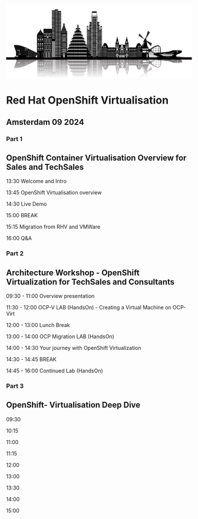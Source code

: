 <img src="https://github.com/RHEPDS/OCP-V-Ams/blob/main/amsterdam.png?raw=true" width="700" height="200">

# Red Hat OpenShift Virtualisation
## Amsterdam 09 2024

### Part 1 

## OpenShift Container Virtualisation Overview for Sales and TechSales 

13:30		Welcome and Intro

13:45		OpenShift Virtualisation overview

14:30		Live Demo

15:00		BREAK		

15:15		Migration from RHV and VMWare

16:00		Q&A

### Part 2 

## Architecture Workshop - OpenShift Virtualization for TechSales and Consultants 

09:30 - 11:00	Overview presentation

11:30 - 12:00	OCP-V LAB (HandsOn) - Creating a Virtual Machine on OCP-Virt 

12:00 - 13:00	Lunch Break

13:00 - 14:00 OCP Migration LAB (HandsOn)

14:00 - 14:30 Your journey with OpenShift Virtualization

14:30 - 14:45 BREAK  	

14:45 - 16:00 Continued Lab (HandsOn)


###  Part 3

## OpenShift- Virtualisation Deep Dive

09:30

10:15

11:00

11:15

12:00

13:00

13:30

14:00

15:00


